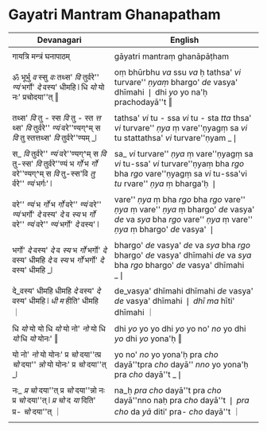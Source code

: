 # Gayatri Mantram Ghanapatham

| Devanagari | English |
| ------ | ------ |
|  |  |
| गायत्रि मन्त्रं घनापाठम्   | gāyatri mantraṃ ghanāpāṭham   |
|  |  |
| ॐ भूर्भु _व_ स्सु _वः_ तथ्स' _वि_ तुर्वरे'' _ण्यं_ भर्गो' _दे_ वस्य' धीमहि ❘ धि _यो_ यो नः' प्रचोदया''त् ‖   | oṃ bhūrbhu _va_ ssu _va_ ḥ tathsa' _vi_ turvare'' _ṇyaṃ_ bhargo' _de_ vasya' dhīmahi ❘ dhi _yo_ yo na'ḥ prachodayā''t ‖   |
|  |  |
| तथ्स' _वि_ तु - स्स _वि_ तु - स्त _त्त_ थ्स' _वि_ तुर्वरे'' _ण्यं_ वरे''ण्यग्^म् स _वि_ तु स्तत्तथ्स' _वि_ तुर्वरे''ण्यम् _❘   | tathsa' _vi_ tu - ssa _vi_ tu - sta _tta_ thsa' _vi_ turvare'' _ṇya_ ṃ vare''ṇyagṃ sa _vi_ tu stattathsa' _vi_ turvare''ṇyam _❘   |
|  |  |
| स_ _वि_ तुर्वरे'' _ण्यं_ वरे''ण्यग्^म् स _वि_ तु-स्स' _वि_ तुर्वरे''ण्यं भ _र्गो_ भ _र्गो_ वरे''ण्यग्^म् स _वि_ तु-स्स'वि _तु_ र्वरे'' _ण्यं_ भर्गः' ❘   | sa_ _vi_ turvare'' _ṇya_ ṃ vare''ṇyagṃ sa _vi_ tu-ssa' _vi_ turvare''ṇyaṃ bha _rgo_ bha _rgo_ vare''ṇyagṃ sa _vi_ tu-ssa'vi _tu_ rvare'' _ṇya_ ṃ bharga'ḥ ❘   |
|  |  |
| वरे'' _ण्यं_ भ _र्गो_ भ _र्गो_ वरे'' _ण्यं_ वरे'' _ण्यं_ भर्गो' _दे_ वस्य' _दे_ व _स्य_ भ _र्गो_ वरे'' _ण्यं_ वरे'' _ण्यं_ भर्गो' _दे_ वस्य' ❘   | vare'' _ṇya_ ṃ bha _rgo_ bha _rgo_ vare'' _ṇya_ ṃ vare'' _ṇya_ ṃ bhargo' _de_ vasya' _de_ va _sya_ bha _rgo_ vare'' _ṇya_ ṃ vare'' _ṇya_ ṃ bhargo' _de_ vasya' ❘   |
|  |  |
| भर्गो' _दे_ वस्य' _दे_ व _स्य_ भ _र्गो_ भर्गो' _दे_ वस्य' धीमहि _दे_ व _स्य_ भ _र्गो_ भर्गो' _दे_ वस्य' धीमहि _❘   | bhargo' _de_ vasya' _de_ va _sya_ bha _rgo_ bhargo' _de_ vasya' dhīmahi _de_ va _sya_ bha _rgo_ bhargo' _de_ vasya' dhīmahi _❘   |
|  |  |
| दे_वस्य' धीमहि धीमहि _दे_ वस्य' _दे_ वस्य' धीमहि ❘ _धी_ _म_ हीति' धीमहि ｜   | de_vasya' dhīmahi dhīmahi _de_ vasya' _de_ vasya' dhīmahi ❘ _dhī_ _ma_ hīti' dhīmahi ｜   |
|  |  |
| धि _यो_ यो यो धि _यो_ यो नो' _नो_ यो धि _यो_ धि _यो_ योनः' ‖   | dhi _yo_ yo yo dhi _yo_ yo no' _no_ yo dhi _yo_ dhi _yo_ yona'ḥ ‖   |
|  |  |
| यो नो' _नो_ यो योनः' प्र _चो_ दया''त्प्र _चो_ दया'' _न्नो_ यो योनः' प्र _चो_ दया''त् _❘   | yo no' _no_ yo yona'ḥ pra _cho_ dayā''tpra _cho_ dayā'' _nno_ yo yona'ḥ pra _cho_ dayā''t _❘   |
|  |  |
| नः_ _प्र_ _चो_ दया''त् प्र _चो_ दया''न्नो नः प्र _चो_ दया''त् ❘ _प्र_ _चो_ द _या_ दिति' प्र- _चो_ दया''त् ｜   | na_ḥ _pra_ _cho_ dayā''t pra _cho_ dayā''nno naḥ pra _cho_ dayā''t ❘ _pra_ _cho_ da _yā_ diti' pra- _cho_ dayā''t ｜   |
|  |  |
